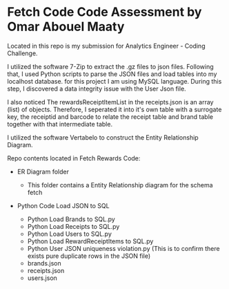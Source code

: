 # Fetch Code Code Assessment by Omar Abouel Maaty
Located in this repo is my submission for Analytics Engineer - Coding Challenge.  
  
I utilized the software 7-Zip to extract the .gz files to json files. Following that, I used Python scripts to parse the JSON files and load tables into my localhost database. for this project I am using MySQL language. During this step, I discovered a data integrity issue with the User Json file.
  
I also noticed The rewardsReceiptItemList in the receipts.json is an array (list) of objects. Therefore, I seperated it into it's own table with a surrogate key, the receiptid and barcode to relate the receipt table and brand table together with that intermediate table.   

I utilized the software Vertabelo to construct the Entity Relationship Diagram.
  
Repo contents located in Fetch Rewards Code:
* ER Diagram folder
  * This folder contains a Entity Relationship diagram for the schema fetch
 
* Python Code Load JSON to SQL
  * Python Load Brands to SQL.py
  * Python Load Receipts to SQL.py
  * Python Load Users to SQL.py
  * Python Load RewardReceiptItems to SQL.py
  * Python User JSON uniqueness violation.py (This is to confirm there exists pure duplicate rows in the JSON file)
  * brands.json
  * receipts.json
  * users.json
 
